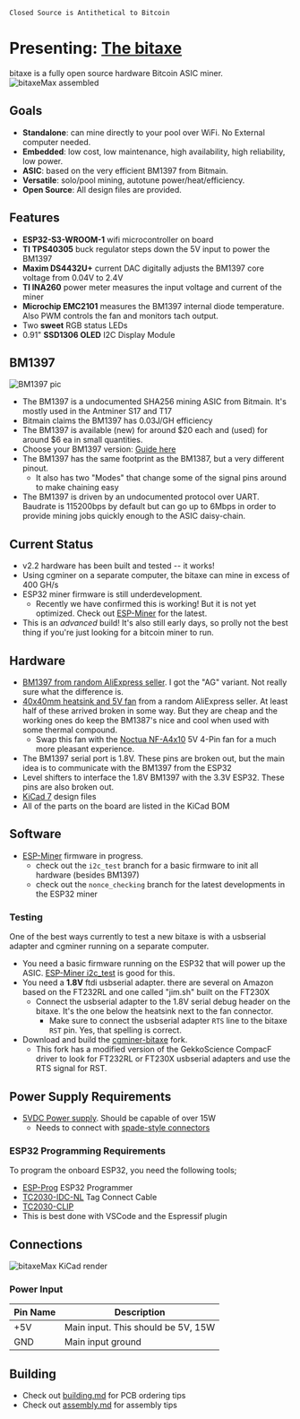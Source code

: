 ```
Closed Source is Antithetical to Bitcoin
```
# Presenting: [The bitaxe](https://bitaxe.org)
bitaxe is a fully open source hardware Bitcoin ASIC miner.
![bitaxeMax assembled](doc/bitaxe_v2.jpg)

## Goals
- **Standalone**: can mine directly to your pool over WiFi. No External computer needed.
- **Embedded**: low cost, low maintenance, high availability, high reliability, low power.
- **ASIC**: based on the very efficient BM1397 from Bitmain.
- **Versatile**: solo/pool mining, autotune power/heat/efficiency.
- **Open Source**: All design files are provided.

## Features
- **ESP32-S3-WROOM-1** wifi microcontroller on board
- **TI TPS40305** buck regulator steps down the 5V input to power the BM1397
- **Maxim DS4432U+** current DAC digitally adjusts the BM1397 core voltage from 0.04V to 2.4V
- **TI INA260** power meter measures the input voltage and current of the miner
- **Microchip EMC2101** measures the BM1397 internal diode temperature. Also PWM controls the fan and monitors tach output.
- Two **sweet** RGB status LEDs
- 0.91" **SSD1306 OLED** I2C Display Module 

## BM1397
![BM1397 pic](doc/BM1397.png)

- The BM1397 is a undocumented SHA256 mining ASIC from Bitmain. It's mostly used in the Antminer S17 and T17
- Bitmain claims the BM1397 has 0.03J/GH efficiency
- The BM1397 is available (new) for around $20 each and (used) for around $6 ea in small quantities.
- Choose your BM1397 version: [Guide here](https://d-central.tech/bm1397-ad-ag-ah-ai-antminer-17-series-chip-replacement-guide/)
- The BM1397 has the same footprint as the BM1387, but a very different pinout.
    - It also has two "Modes" that change some of the signal pins around to make chaining easy
- The BM1397 is driven by an undocumented protocol over UART. Baudrate is 115200bps by default but can go up to 6Mbps in order to provide mining jobs quickly enough to the ASIC daisy-chain.

## Current Status
- v2.2 hardware has been built and tested -- it works!
- Using cgminer on a separate computer, the bitaxe can mine in excess of 400 GH/s
- ESP32 miner firmware is still underdevelopment.
    - Recently we have confirmed this is working! But it is not yet optimized. Check out [ESP-Miner](https://github.com/skot/esp-miner/tree/nonce_checking) for the latest. 
- This is an _advanced_ build! It's also still early days, so prolly not the best thing if you're just looking for a bitcoin miner to run.

## Hardware
- [BM1397 from random AliExpress seller](https://www.aliexpress.com/item/3256802274958527.html). I got the "AG" variant. Not really sure what the difference is.
- [40x40mm heatsink and 5V fan](https://www.aliexpress.com/item/2251832861666365.html) from a random AliExpress seller. At least half of these arrived broken in some way. But they are cheap and the working ones do keep the BM1387's nice and cool when used with some thermal compound.
    - Swap this fan with the [Noctua NF-A4x10](https://noctua.at/en/products/fan/nf-a4x10-pwm) 5V 4-Pin fan for a much more pleasant experience.
- The BM1397 serial port is 1.8V. These pins are broken out, but the main idea is to communicate with the BM1397 from the ESP32
- Level shifters to interface the 1.8V BM1397 with the 3.3V ESP32. These pins are also broken out.
- [KiCad 7](https://www.kicad.org) design files
- All of the parts on the board are listed in the KiCad BOM

## Software
- [ESP-Miner](https://github.com/skot/ESP-Miner) firmware in progress.
    - check out the `i2c_test` branch for a basic firmware to init all hardware (besides BM1397)
    - check out the `nonce_checking` branch for the latest developments in the ESP32 miner

### Testing
One of the best ways currently to test a new bitaxe is with a usbserial adapter and cgminer running on a separate computer.
- You need a basic firmware running on the ESP32 that will power up the ASIC. [ESP-Miner i2c_test](https://github.com/skot/esp-miner/tree/i2c_test) is good for this.
- You need a **1.8V** ftdi usbserial adapter. there are several on Amazon based on the FT232RL and one called "jim.sh" built on the FT230X
    - Connect the usbserial adapter to the 1.8V serial debug header on the bitaxe. It's the one below the heatsink next to the fan connector.
        - Make sure to connect the usbserial adapter `RTS` line to the bitaxe `RST` pin. Yes, that spelling is correct.
- Download and build the [cgminer-bitaxe](https://github.com/skot/cgminer-bitaxe) fork. 
    - This fork has a modified version of the GekkoScience CompacF driver to look for FT232RL or FT230X usbserial adapters and use the RTS signal for RST. 

## Power Supply Requirements
- [5VDC Power supply](https://www.amazon.com/BTF-LIGHTING-Plastic-Adapter-Transformer-WS2812B/dp/B01D8FM4N4). Should be capable of over 15W
    - Needs to connect with [spade-style connectors](https://www.amazon.com/gp/product/B01G4POUAU)

### ESP32 Programming Requirements
To program the onboard ESP32, you need the following tools;
- [ESP-Prog](https://www.digikey.com/en/products/detail/espressif-systems/ESP-PROG/10259352) ESP32 Programmer
- [TC2030-IDC-NL](https://www.tag-connect.com/product/tc2030-idc-nl) Tag Connect Cable
- [TC2030-CLIP](https://www.tag-connect.com/product/tc2030-retaining-clip-board-3-pack)
- This is best done with VSCode and the Espressif plugin

## Connections
![bitaxeMax KiCad render](doc/render.png)

### Power Input
| Pin Name     | Description |
| ----------- | ----------- |
| +5V      | Main input. This should be 5V, 15W       |
| GND      | Main input ground      |

## Building
- Check out [building.md](building.md) for PCB ordering tips
- Check out [assembly.md](assembly.md) for assembly tips

